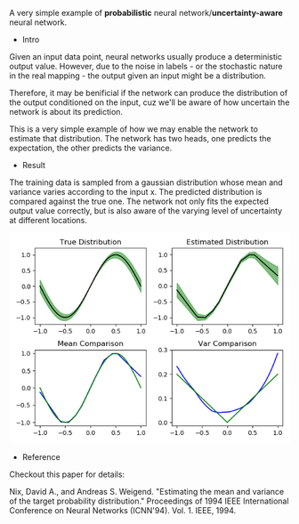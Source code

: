 A very simple example of **probabilistic** neural network/**uncertainty-aware** neural network.

* Intro

Given an input data point, neural networks usually produce a deterministic output value. However, due to the noise in labels - or the stochastic nature in the real mapping - the output given an input might be a distribution. 

Therefore, it may be benificial if the network can produce the distribution of the output conditioned on the input, cuz we'll be aware of how uncertain the network is about its prediction. 

This is a very simple example of how we may enable the network to estimate that distribution. The network has two heads, one predicts the expectation, the other predicts the variance. 

* Result

The training data is sampled from a gaussian distribution whose mean and variance varies according to the input x. The predicted distribution is compared against the true one. The network not only fits the expected output value correctly, but is also aware of the varying level of uncertainty at different locations.

![Results on a toy example](/result.png)

* Reference

Checkout this paper for details:

Nix, David A., and Andreas S. Weigend. "Estimating the mean and variance of the target probability distribution." Proceedings of 1994 IEEE International Conference on Neural Networks (ICNN'94). Vol. 1. IEEE, 1994.

